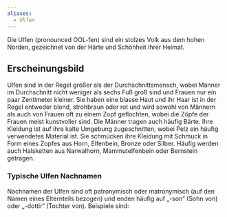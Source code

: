 ```yaml
---
aliases:
  - Ulfen
---
```

Die Ulfen (pronounced OOL-fen)  sind ein stolzes Volk aus dem hohen Norden, gezeichnet von der Härte und Schönheit ihrer Heimat.

## Erscheinungsbild
Ulfen sind in der Regel größer als der Durchschnittsmensch, wobei Männer im Durchschnitt nicht weniger als sechs Fuß groß sind und Frauen nur ein paar Zentimeter kleiner. Sie haben eine blasse Haut und ihr Haar ist in der Regel entweder blond, strohbraun oder rot und wird sowohl von Männern als auch von Frauen oft zu einem Zopf geflochten, wobei die Zöpfe der Frauen meist kunstvoller sind. 
Die Männer tragen auch häufig Bärte. Ihre Kleidung ist auf ihre kalte Umgebung zugeschnitten, wobei Pelz ein häufig verwendetes Material ist. Sie schmücken ihre Kleidung mit Schmuck in Form eines Zopfes aus Horn, Elfenbein, Bronze oder Silber. 
Häufig werden auch Halsketten aus Narwalhorn, Mammutelfenbein oder Bernstein getragen.

### Typische Ulfen Nachnamen
Nachnamen der Ulfen sind oft patronymisch oder matronymisch (auf den Namen eines Elternteils bezogen) und enden häufig auf „-son“ (Sohn von) oder „-dottir“ (Tochter von). Beispiele sind: